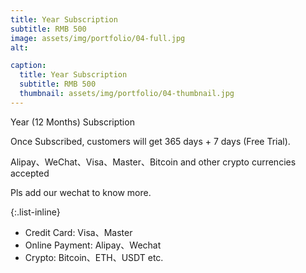 ```yaml
---
title: Year Subscription
subtitle: RMB 500
image: assets/img/portfolio/04-full.jpg
alt:

caption:
  title: Year Subscription
  subtitle: RMB 500
  thumbnail: assets/img/portfolio/04-thumbnail.jpg
---
```

Year (12 Months) Subscription

Once Subscribed, customers will get 365 days + 7 days (Free Trial).

Alipay、WeChat、Visa、Master、Bitcoin and other crypto currencies accepted

Pls add our wechat to know more.

{:.list-inline}
- Credit Card: Visa、Master
- Online Payment: Alipay、Wechat
- Crypto: Bitcoin、ETH、USDT etc.
